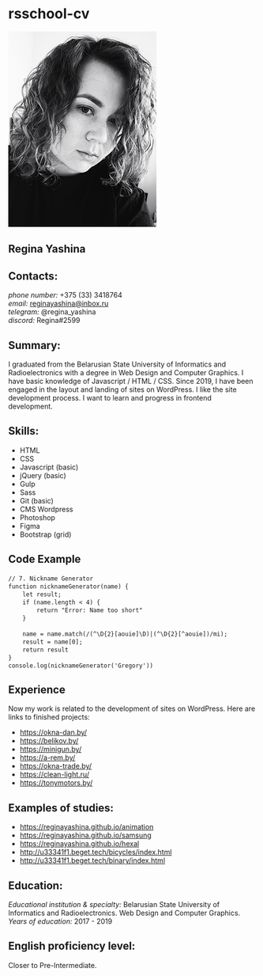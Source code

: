 # rsschool-cv
![Regina Yashina ](img/cv-min.jpg)
## **Regina Yashina**
## **Contacts:** 
*phone number:* +375 (33) 3418764  
*email:* reginayashina@inbox.ru  
*telegram:* @regina_yashina  
*discord:* Regina#2599  
## **Summary:**
I graduated from the Belarusian State University of Informatics and Radioelectronics with a degree in Web Design and Computer Graphics. I have basic knowledge of Javascript / HTML / CSS. Since 2019, I have been engaged in the layout and landing of sites on WordPress. I like the site development process. I want to learn and progress in frontend development.
## **Skills:**
- HTML
- CSS
- Javascript (basic)
- jQuery (basic)
- Gulp
- Sass
- Git (basic)
- CMS Wordpress
- Photoshop
- Figma
- Bootstrap (grid)  
## **Code Example**
```
// 7. Nickname Generator
function nicknameGenerator(name) {
	let result;
	if (name.length < 4) {
		return "Error: Name too short"
	}

	name = name.match(/(^\D{2}[aouie]\D)|(^\D{2}[^aouie])/mi);
	result = name[0];
	return result
}
console.log(nicknameGenerator('Gregory'))
```
## **Experience**
Now my work is related to the development of sites on WordPress. Here are links to finished projects:  
- <https://okna-dan.by/>
- <https://belikov.by/>
- <https://minigun.by/>
- <https://a-rem.by/>
- <https://okna-trade.by/>
- <https://clean-light.ru/>
- <https://tonymotors.by/>
## **Examples of studies:**
- <https://reginayashina.github.io/animation>
- <https://reginayashina.github.io/samsung>
- <https://reginayashina.github.io/hexal>
- <http://u33341f1.beget.tech/bicycles/index.html>
- <http://u33341f1.beget.tech/binary/index.html>
## **Education:**
*Educational institution & specialty:* Belarusian State University of Informatics and Radioelectronics. Web Design and Computer Graphics.  
*Years of education:* 2017 - 2019
## **English proficiency level:**  
Closer to Pre-Intermediate. 
